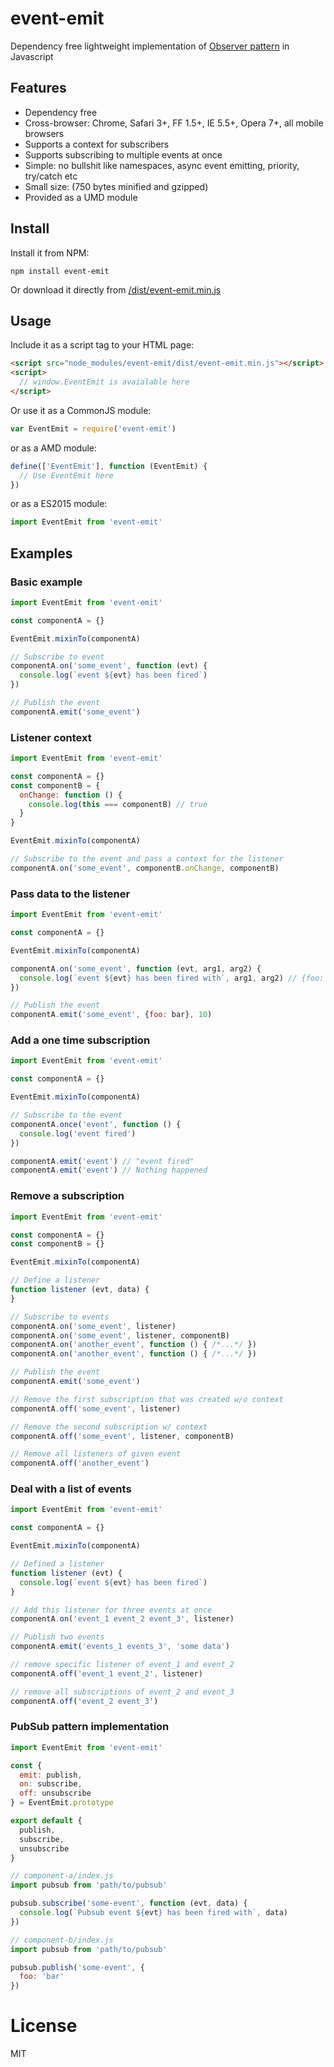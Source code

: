 # event-emit

Dependency free lightweight implementation of
[Observer pattern](https://en.wikipedia.org/wiki/Observer_pattern) in Javascript

## Features

* Dependency free
* Cross-browser: Chrome, Safari 3+, FF 1.5+, IE 5.5+, Opera 7+, all mobile browsers
* Supports a context for subscribers
* Supports subscribing to multiple events at once
* Simple: no bullshit like namespaces, async event emitting, priority, try/catch etc
* Small size: (750 bytes minified and gzipped)
* Provided as a UMD module

## Install

Install it from NPM:

```
npm install event-emit
```

Or download it directly
from [/dist/event-emit.min.js](https://github.com/dmitryshimkin/emitter/blob/master/dist/event-emit.min.js)

## Usage

Include it as a script tag to your HTML page:

```html
<script src="node_modules/event-emit/dist/event-emit.min.js"></script>
<script>
  // window.EventEmit is avaialable here
</script>
```

Or use it as a CommonJS module:

```javascript
var EventEmit = require('event-emit')
```

or as a AMD module:

```javascript
define(['EventEmit'], function (EventEmit) {
  // Use EventEmit here
})
```

or as a ES2015 module:

```javascript
import EventEmit from 'event-emit'
```


## Examples

### Basic example

```javascript
import EventEmit from 'event-emit'

const componentA = {}

EventEmit.mixinTo(componentA)

// Subscribe to event
componentA.on('some_event', function (evt) {
  console.log(`event ${evt} has been fired`)
})

// Publish the event
componentA.emit('some_event')
```

### Listener context

```javascript
import EventEmit from 'event-emit'

const componentA = {}
const componentB = {
  onChange: function () {
    console.log(this === componentB) // true
  }
}

EventEmit.mixinTo(componentA)

// Subscribe to the event and pass a context for the listener
componentA.on('some_event', componentB.onChange, componentB)
```

### Pass data to the listener

```javascript
import EventEmit from 'event-emit'

const componentA = {}

EventEmit.mixinTo(componentA)

componentA.on('some_event', function (evt, arg1, arg2) {
  console.log(`event ${evt} has been fired with`, arg1, arg2) // {foo: bar}, 10
})

// Publish the event
componentA.emit('some_event', {foo: bar}, 10)
```

### Add a one time subscription

```javascript
import EventEmit from 'event-emit'

const componentA = {}

EventEmit.mixinTo(componentA)

// Subscribe to the event
componentA.once('event', function () {
  console.log('event fired')
})

componentA.emit('event') // "event fired"
componentA.emit('event') // Nothing happened
```

### Remove a subscription

```javascript
import EventEmit from 'event-emit'

const componentA = {}
const componentB = {}

EventEmit.mixinTo(componentA)

// Define a listener
function listener (evt, data) {
}

// Subscribe to events
componentA.on('some_event', listener)
componentA.on('some_event', listener, componentB)
componentA.on('another_event', function () { /*...*/ })
componentA.on('another_event', function () { /*...*/ })

// Publish the event
componentA.emit('some_event')

// Remove the first subscription that was created w/o context
componentA.off('some_event', listener)

// Remove the second subscription w/ context
componentA.off('some_event', listener, componentB)

// Remove all listeners of given event
componentA.off('another_event')
```

### Deal with a list of events

```javascript
import EventEmit from 'event-emit'

const componentA = {}

EventEmit.mixinTo(componentA)

// Defined a listener
function listener (evt) {
  console.log(`event ${evt} has been fired`)
}

// Add this listener for three events at once
componentA.on('event_1 event_2 event_3', listener)

// Publish two events
componentA.emit('events_1 events_3', 'some data')

// remove specific listener of event_1 and event_2
componentA.off('event_1 event_2', listener)

// remove all subscriptions of event_2 and event_3
componentA.off('event_2 event_3')
```

### PubSub pattern implementation

```javascript
import EventEmit from 'event-emit'

const {
  emit: publish,
  on: subscribe,
  off: unsubscribe
} = EventEmit.prototype

export default {
  publish,
  subscribe,
  unsubscribe
}
```

```javascript
// component-a/index.js
import pubsub from 'path/to/pubsub'

pubsub.subscribe('some-event', function (evt, data) {
  console.log(`Pubsub event ${evt} has been fired with`, data)
})
```

```javascript
// component-b/index.js
import pubsub from 'path/to/pubsub'

pubsub.publish('some-event', {
  foo: 'bar'
})
```

# License

MIT
